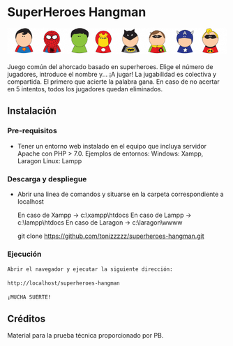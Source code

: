 # SuperHeroes Hangman

<div align="center">
        <img
            alt="SuperHeroes Hangman"
            src="https://github.com/tonizzzzz/superheroes-hangman/blob/main/src/img/header.png?raw=true"
            />
</div>
<br />
Juego común del ahorcado basado en superheroes. 
Elige el número de jugadores, introduce el nombre y... ¡A jugar!
La jugabilidad es colectiva y compartida.
El primero que acierte la palabra gana.
En caso de no acertar en 5 intentos, todos los jugadores quedan eliminados.


## Instalación

### Pre-requisitos

- Tener un entorno web instalado en el equipo que incluya servidor Apache con PHP > 7.0.
    Ejemplos de entornos:
        Windows:  Xampp, Laragon
        Linux: Lampp

### Descarga y despliegue

- Abrir una linea de comandos y situarse en la carpeta correspondiente a localhost
    
    En caso de Xampp -> c:\xampp\htdocs
    En caso de Lampp -> c:\lampp\htdocs
    En caso de Laragon -> c:\laragon\wwww

    git clone https://github.com/tonizzzzz/superheroes-hangman.git

### Ejecución

    Abrir el navegador y ejecutar la siguiente dirección: 
    
    http://localhost/superheroes-hangman

    ¡MUCHA SUERTE!


## Créditos

Material para la prueba técnica proporcionado por PB.
